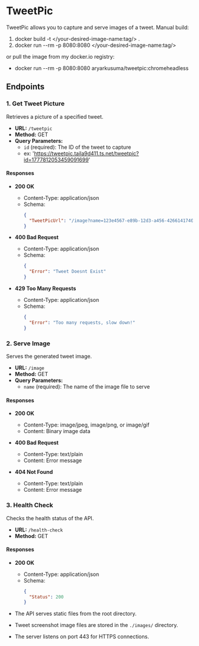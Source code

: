 # TweetPic 

TweetPic allows you to capture and serve images of a tweet. 
Manual build: 
1. docker build -t </your-desired-image-name:tag/> .
2. docker run --rm -p 8080:8080 </your-desired-image-name:tag/>

or pull the image from my docker.io registry:
- docker run --rm -p 8080:8080 aryarkusuma/tweetpic:chromeheadless

## Endpoints
### 1. Get Tweet Picture

Retrieves a picture of a specified tweet.

- **URL:** `/tweetpic`
- **Method:** GET
- **Query Parameters:**
  - `id` (required): The ID of the tweet to capture
  - ex: 'https://tweetpic.taila9d411.ts.net/tweetpic?id=1777812053459091699'
#### Responses

- **200 OK**
  - Content-Type: application/json
  - Schema:
    ```json
    {
      "TweetPicUrl": "/image?name=123e4567-e89b-12d3-a456-426614174000.jpeg"
    }
    ```

- **400 Bad Request**
  - Content-Type: application/json
  - Schema:
    ```json
    {
      "Error": "Tweet Doesnt Exist"
    }
    ```

- **429 Too Many Requests**
  - Content-Type: application/json
  - Schema:
    ```json
    {
      "Error": "Too many requests, slow down!"
    }
    ```

### 2. Serve Image

Serves the generated tweet image.

- **URL:** `/image`
- **Method:** GET
- **Query Parameters:**
  - `name` (required): The name of the image file to serve

#### Responses

- **200 OK**
  - Content-Type: image/jpeg, image/png, or image/gif
  - Content: Binary image data

- **400 Bad Request**
  - Content-Type: text/plain
  - Content: Error message

- **404 Not Found**
  - Content-Type: text/plain
  - Content: Error message

### 3. Health Check

Checks the health status of the API.

- **URL:** `/health-check`
- **Method:** GET

#### Responses

- **200 OK**
  - Content-Type: application/json
  - Schema:
    ```json
    {
      "Status": 200
    }
    ```


- The API serves static files from the root directory.
- Tweet screenshot image files are stored in the `./images/` directory.
- The server listens on port 443 for HTTPS connections.

